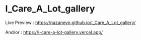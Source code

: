# I_Care_A_Lot_gallery

Live Preview : https://nazaneyn.github.io/I_Care_A_Lot_gallery/

And/or : https://i-care-a-lot-gallery.vercel.app/
